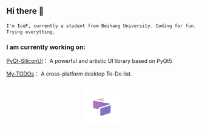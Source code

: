 ## Hi there 👋
    I'm IceF, currently a student from Beihang University. Coding for fun. Trying everything.


### I am currently working on:

[PyQt-SiliconUI](https://github.com/ChinaIceF/PyQt-SiliconUI)：  A powerful and artistic UI library based on PyQt5

[My-TODOs](https://github.com/ChinaIceF/My-TODOs)：  A cross-platform desktop To-Do list.

##

<p align="center">
    <img src="./asserts/silicon_ui_128_128.png" alt="PyQt-SiliconUI Logo" style="width: 96px; height: 96px; ">
</p>
